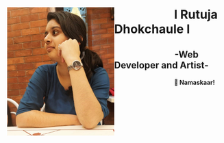   <div bgcolor="#ffff00">
   <img align="left" src="https://github.com/Rutu2k/Rutu2k/blob/master/rutu.jpeg" width="250" height="300">
   <h1><strong>&emsp;&emsp;&emsp;&emsp;&emsp;l Rutuja Dhokchaule l</strong></h1>
   <h2>&emsp;&emsp;&emsp;&emsp;&emsp;&emsp;&nbsp;&nbsp; -Web Developer and Artist- </h2>
   <h4>&emsp;&emsp;&emsp;&emsp;&emsp;&emsp;&emsp;&emsp;&emsp;&emsp;🙏 Namaskaar!</h4>
  </div>
